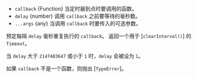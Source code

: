 <!-- YAML
added: v0.0.1
-->

* `callback` {Function} 当定时器到点时要调用的函数。
* `delay` {number} 调用 `callback` 之前要等待的毫秒数。
* `...args` {any} 当调用 `callback` 时要传入的可选参数。

预定每隔 `delay` 毫秒重复执行的 `callback`。
返回一个用于 [`clearInterval()`] 的 `Timeout`。

当 `delay` 大于 `2147483647` 或小于 `1` 时，`delay` 会被设为 `1`。

如果 `callback` 不是一个函数，则抛出 [`TypeError`]。

